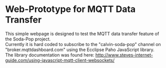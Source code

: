 # Web-Prototype for MQTT Data Transfer
This simple webpage is designed to test the MQTT data transfer feature of the Soda-Pop project.  
Currently it is hard coded to subscribe to the "calvin-soda-pop" channel on "broker.mqttdashboard.com" using the Ecclipse Paho JavaScript library.  
The library documentation was found here: http://www.steves-internet-guide.com/using-javascript-mqtt-client-websockets/